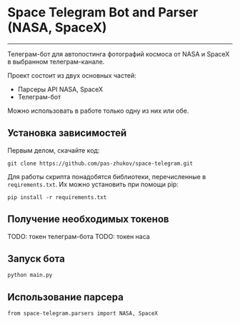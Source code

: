 # Space Telegram Bot and Parser (NASA, SpaceX)

---
Телеграм-бот для автопостинга фотографий космоса от NASA и SpaceX в выбранном телеграм-канале.

Проект состоит из двух основных частей:  
- Парсеры API NASA, SpaceX
- Телеграм-бот

Можно использовать в работе только одну из них или обе.

## Установка зависимостей
Первым делом, скачайте код:
``` 
git clone https://github.com/pas-zhukov/space-telegram.git
```
Для работы скрипта понадобятся библиотеки, перечисленные в `reqirements.txt`.
Их можно установить при помощи pip:
```
pip install -r requirements.txt
```

## Получение необходимых токенов

TODO: токен телеграм-бота
TODO: токен наса

## Запуск бота

```
python main.py
```

## Использование парсера

```
from space-telegram.parsers import NASA, SpaceX
```